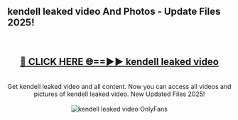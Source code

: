 <h2>kendell leaked video And Photos - Update Files 2025!</h2>
<br>
<div align="center">
<h2><a href="https://top-ai-tools.click/QrbHav" rel="nofollow">🔴 CLICK HERE 🌐==►► kendell leaked video</a></h2>
<br>
Get kendell leaked video and all content. Now you can access all videos and pictures of kendell leaked video. New Updated Files 2025!
<br>
<br>
<a href="https://top-ai-tools.click/QrbHav" rel="nofollow" data-target="animated-image.originalLink"><img src="https://i.ibb.co.com/WyWwxjT/player-gif2.gif" alt="kendell leaked video OnlyFans" style="max-width: 100%; display: inline-block;" data-target="animated-image.originalImage"></a>
</div>
<br>